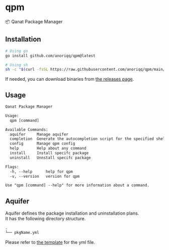 # qpm
📦 Qanat Package Manager

## Installation
```sh
# Using go
go install github.com/anoriqq/qpm@latest

# Using sh
sh -c "$(curl -fsSL https://raw.githubusercontent.com/anoriqq/qpm/main/install)"
```

If needed, you can download binaries from [the releases page](https://github.com/anoriqq/qpm/releases).

## Usage
```txt
Qanat Package Manager

Usage:
  qpm [command]

Available Commands:
  aquifer     Manage aquifer
  completion  Generate the autocompletion script for the specified shell
  config      Manage qpm config
  help        Help about any command
  install     Install specifc package
  uninstall   Unnstall specifc package

Flags:
  -h, --help      help for qpm
  -v, --version   version for qpm

Use "qpm [command] --help" for more information about a command.

```

## Aquifer
Aquifer defines the package installation and uninstallation plans.  
It has the following directory structure.

```txt
.
└── pkgName.yml
```

Please refer to [the template](https://github.com/anoriqq/qpm/blob/6408dc7/testdata/foo.yml) for the yml file.
